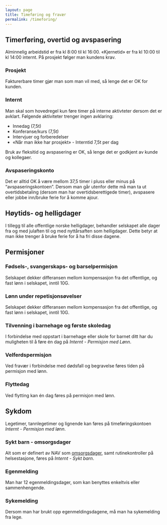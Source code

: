 ```yaml
---
layout: page
title: Timeføring og fravær
permalink: /timeforing/
---
```



## Timerføring, overtid og avspasering

Alminnelig arbeidstid er fra kl 8:00 til kl 16:00. «Kjernetid» er fra kl 10:00 til kl 14:00 internt. På prosjekt følger man kundens krav.

### Prosjekt

Fakturerbare timer gjør man som man vil med, så lenge det er OK for kunden.

### Internt

Man skal som hovedregel kun føre timer på interne aktivteter dersom det er avklart. Følgende aktiviteter trenger ingen avklaring:

- Innedag (7,5t)
- Konferanse/kurs (7,5t)
- Intervjuer og forberedelser
- «Når man ikke har prosjekt» - Interntid 7,5t per dag

Bruk av fleksitid og avspasering er OK, så lenge det er godkjent av kunde og kollegaer.

### Avspaseringskonto
Det er alltid OK å være mellom 37,5 timer i pluss eller minus på “avspaseringskontoen”. Dersom man går utenfor dette må man ta ut overtidsbetaling (dersom man har overtidsberettigede timer), avspasere eller jobbe inn/bruke ferie for å komme ajour.

## Høytids- og helligdager
I tillegg til alle offentlige norske helligdager, behandler selskapet alle dager fra og med julaften til og med nyttårsaften som helligdager. Dette betyr at man ikke trenger å bruke ferie for å ha fri disse dagene.

## Permisjoner

### Fødsels-, svangerskaps- og barselpermisjon

Selskapet dekker differansen mellom kompensasjon fra det offentlige, og fast lønn i selskapet, inntil 10G.

### Lønn under repetisjonsøvelser

Selskapet dekker differansen mellom kompensasjon fra det offentlige, og fast lønn i selskapet, inntil 10G.

### Tilvenning i barnehage og første skoledag

I forbindelse med oppstart i barnehage eller skole for barnet ditt har du muligheten til å føre én dag på *Internt - Permisjon med Lønn*.

### Velferdspermisjon

Ved fravær i forbindelse med dødsfall og begravelse føres tiden på permisjon med lønn.

### Flyttedag

Ved flytting kan én dag føres på permisjon med lønn.

## Sykdom
Legetimer, tannlegetimer og lignende kan føres på timeføringskontoen *Internt - Permisjon med lønn*.

### Sykt barn - omsorgsdager
Alt som er definert av NAV som [omsorgsdager](https://www.nav.no/no/Person/Familie/Sykdom+i+familien/omsorgsdager), samt rutinekontroller på helsestasjone, føres på  *Internt - Sykt barn*.

### Egenmelding

Man har 12 egenmeldingsdager, som kan benyttes enkeltvis eller sammenhengende.

### Sykemelding

Dersom man har brukt opp egenmeldingsdagene, må man ha sykemelding fra lege.
